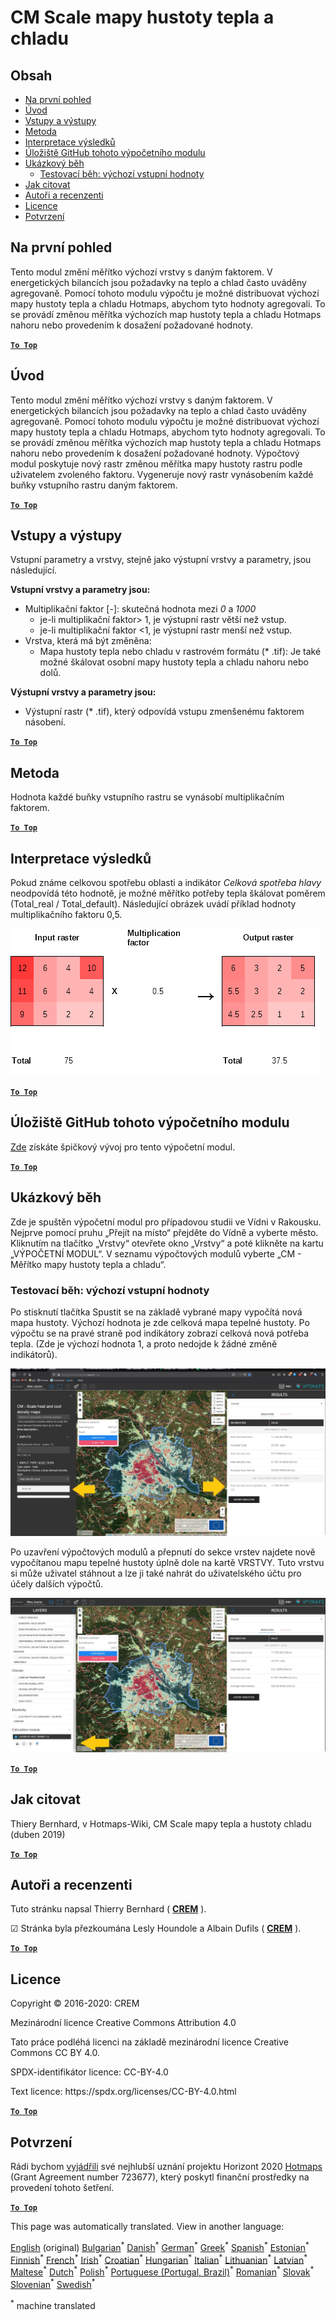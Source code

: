 <h1><a class="anchor" id="cm-scale-heat-and-cool-density-maps" href="#cm-scale-heat-and-cool-density-maps"><i class="fa fa-link"></i></a>CM Scale mapy hustoty tepla a chladu</h1><h2><a class="anchor" id="table-of-contents" href="#table-of-contents"><i class="fa fa-link"></i></a> Obsah</h2><ul><li> <a href="#in-a-glance">Na první pohled</a></li><li> <a href="#introduction">Úvod</a></li><li> <a href="#inputs-and-outputs">Vstupy a výstupy</a></li><li> <a href="#method">Metoda</a></li><li> <a href="#interpretation-of-results">Interpretace výsledků</a></li><li> <a href="#github-repository-of-this-calculation-module">Úložiště GitHub tohoto výpočetního modulu</a></li><li> <a href="#sample-run">Ukázkový běh</a><ul><li> <a href="#sample-run_test-run-default-input-values">Testovací běh: výchozí vstupní hodnoty</a></li></ul></li><li> <a href="#how-to-cite">Jak citovat</a></li><li> <a href="#authors-and-reviewers">Autoři a recenzenti</a></li><li> <a href="#license">Licence</a></li><li> <a href="#acknowledgement">Potvrzení</a></li></ul><h2><a class="anchor" id="in-a-glance" href="#in-a-glance"><i class="fa fa-link"></i></a> Na první pohled</h2><p> Tento modul změní měřítko výchozí vrstvy s daným faktorem. V energetických bilancích jsou požadavky na teplo a chlad často uváděny agregovaně. Pomocí tohoto modulu výpočtu je možné distribuovat výchozí mapy hustoty tepla a chladu Hotmaps, abychom tyto hodnoty agregovali. To se provádí změnou měřítka výchozích map hustoty tepla a chladu Hotmaps nahoru nebo provedením k dosažení požadované hodnoty.</p><p> <a href="#table-of-contents"><strong><code>To Top</code></strong></a></p><h2><a class="anchor" id="introduction" href="#introduction"><i class="fa fa-link"></i></a> Úvod</h2><p> Tento modul změní měřítko výchozí vrstvy s daným faktorem. V energetických bilancích jsou požadavky na teplo a chlad často uváděny agregovaně. Pomocí tohoto modulu výpočtu je možné distribuovat výchozí mapy hustoty tepla a chladu Hotmaps, abychom tyto hodnoty agregovali. To se provádí změnou měřítka výchozích map hustoty tepla a chladu Hotmaps nahoru nebo provedením k dosažení požadované hodnoty. Výpočtový modul poskytuje nový rastr změnou měřítka mapy hustoty rastru podle uživatelem zvoleného faktoru. Vygeneruje nový rastr vynásobením každé buňky vstupního rastru daným faktorem.</p><p> <a href="#table-of-contents"><strong><code>To Top</code></strong></a></p><h2><a class="anchor" id="inputs-and-outputs" href="#inputs-and-outputs"><i class="fa fa-link"></i></a> Vstupy a výstupy</h2><p> Vstupní parametry a vrstvy, stejně jako výstupní vrstvy a parametry, jsou následující.</p><p> <strong>Vstupní vrstvy a parametry jsou:</strong></p><ul><li> Multiplikační faktor [-]: skutečná hodnota mezi <em><em>0</em></em> a <em><em>1000</em></em><ul><li> je-li multiplikační faktor&gt; 1, je výstupní rastr větší než vstup.</li><li> je-li multiplikační faktor &lt;1, je výstupní rastr menší než vstup.</li></ul></li><li> Vrstva, která má být změněna:<ul><li> Mapa hustoty tepla nebo chladu v rastrovém formátu (* .tif): Je také možné škálovat osobní mapy hustoty tepla a chladu nahoru nebo dolů.</li></ul></li></ul><p> <strong>Výstupní vrstvy a parametry jsou:</strong></p><ul><li> Výstupní rastr (* .tif), který odpovídá vstupu zmenšenému faktorem násobení.</li></ul><p> <a href="#table-of-contents"><strong><code>To Top</code></strong></a></p><h2><a class="anchor" id="method" href="#method"><i class="fa fa-link"></i></a> Metoda</h2><p> Hodnota každé buňky vstupního rastru se vynásobí multiplikačním faktorem.</p><p> <a href="#table-of-contents"><strong><code>To Top</code></strong></a></p><h2><a class="anchor" id="interpretation-of-results" href="#interpretation-of-results"><i class="fa fa-link"></i></a> Interpretace výsledků</h2><p> Pokud známe celkovou spotřebu oblasti a indikátor <em>Celková spotřeba hlavy</em> neodpovídá této hodnotě, je možné měřítko potřeby tepla škálovat poměrem (Total_real / Total_default). Následující obrázek uvádí příklad hodnoty multiplikačního faktoru 0,5.</p><img alt="Fig. 1-0" src="/images/Wiki_CM_scale.png" title="Pojmenujte relaci běhu"/><p> <a href="#table-of-contents"><strong><code>To Top</code></strong></a></p><h2><a class="anchor" id="github-repository-of-this-calculation-module" href="#github-repository-of-this-calculation-module"><i class="fa fa-link"></i></a> Úložiště GitHub tohoto výpočetního modulu</h2><p> <a href="https://github.com/HotMaps/base_calculation_module">Zde</a> získáte špičkový vývoj pro tento výpočetní modul.</p><p> <a href="#table-of-contents"><strong><code>To Top</code></strong></a></p><h2><a class="anchor" id="sample-run" href="#sample-run"><i class="fa fa-link"></i></a> Ukázkový běh</h2><p> Zde je spuštěn výpočetní modul pro případovou studii ve Vídni v Rakousku. Nejprve pomocí pruhu „Přejít na místo“ přejděte do Vídně a vyberte město. Kliknutím na tlačítko „Vrstvy“ otevřete okno „Vrstvy“ a poté klikněte na kartu „VÝPOČETNÍ MODUL“. V seznamu výpočtových modulů vyberte „CM - Měřítko mapy hustoty tepla a chladu“.</p><h3><a class="anchor" id="test-run--default-input-values" href="#test-run--default-input-values"><i class="fa fa-link"></i></a> Testovací běh: výchozí vstupní hodnoty</h3><p> Po stisknutí tlačítka Spustit se na základě vybrané mapy vypočítá nová mapa hustoty. Výchozí hodnota je zde celková mapa tepelné hustoty. Po výpočtu se na pravé straně pod indikátory zobrazí celková nová potřeba tepla. (Zde je výchozí hodnota 1, a proto nedojde k žádné změně indikátorů).</p><img src="/en/CM-Scale-heat-and-cool-density-maps/picture1.jpg"/><p> Po uzavření výpočtových modulů a přepnutí do sekce vrstev najdete nově vypočítanou mapu tepelné hustoty úplně dole na kartě VRSTVY. Tuto vrstvu si může uživatel stáhnout a lze ji také nahrát do uživatelského účtu pro účely dalších výpočtů.</p><img src="/en/CM-Scale-heat-and-cool-density-maps/picture2.jpg"/><p> <a href="#table-of-contents"><strong><code>To Top</code></strong></a></p><h2><a class="anchor" id="how-to-cite" href="#how-to-cite"><i class="fa fa-link"></i></a> Jak citovat</h2><p> Thiery Bernhard, v Hotmaps-Wiki, CM Scale mapy tepla a hustoty chladu (duben 2019)</p><p> <a href="#table-of-contents"><strong><code>To Top</code></strong></a></p><h2><a class="anchor" id="authors-and-reviewers" href="#authors-and-reviewers"><i class="fa fa-link"></i></a> Autoři a recenzenti</h2><p> Tuto stránku napsal Thierry Bernhard ( <strong><a href="https://www.crem.ch/">CREM</a></strong> ).</p><p> ☑ Stránka byla přezkoumána Lesly Houndole a Albain Dufils ( <strong><a href="https://www.crem.ch/">CREM</a></strong> ).</p><p> <a href="#table-of-contents"><strong><code>To Top</code></strong></a></p><h2><a class="anchor" id="license" href="#license"><i class="fa fa-link"></i></a> Licence</h2><p> Copyright © 2016-2020: CREM</p><p> Mezinárodní licence Creative Commons Attribution 4.0</p><p> Tato práce podléhá licenci na základě mezinárodní licence Creative Commons CC BY 4.0.</p><p> SPDX-identifikátor licence: CC-BY-4.0</p><p> Text licence: https://spdx.org/licenses/CC-BY-4.0.html</p><p> <a href="#table-of-contents"><strong><code>To Top</code></strong></a></p><h2><a class="anchor" id="acknowledgement" href="#acknowledgement"><i class="fa fa-link"></i></a> Potvrzení</h2><p> Rádi bychom <a href="https://www.hotmaps-project.eu">vyjádřili</a> své nejhlubší uznání projektu Horizont 2020 <a href="https://www.hotmaps-project.eu">Hotmaps</a> (Grant Agreement number 723677), který poskytl finanční prostředky na provedení tohoto šetření.</p><p> <a href="#table-of-contents"><strong><code>To Top</code></strong></a></p>
<!--- THIS IS A SUPER UNIQUE IDENTIFIER -->

This page was automatically translated. View in another language:

[English](../en/CM-Scale-heat-and-cool-density-maps) (original) [Bulgarian](../bg/CM-Scale-heat-and-cool-density-maps)<sup>\*</sup>  [Danish](../da/CM-Scale-heat-and-cool-density-maps)<sup>\*</sup> [German](../de/CM-Scale-heat-and-cool-density-maps)<sup>\*</sup> [Greek](../el/CM-Scale-heat-and-cool-density-maps)<sup>\*</sup> [Spanish](../es/CM-Scale-heat-and-cool-density-maps)<sup>\*</sup> [Estonian](../et/CM-Scale-heat-and-cool-density-maps)<sup>\*</sup> [Finnish](../fi/CM-Scale-heat-and-cool-density-maps)<sup>\*</sup> [French](../fr/CM-Scale-heat-and-cool-density-maps)<sup>\*</sup> [Irish](../ga/CM-Scale-heat-and-cool-density-maps)<sup>\*</sup> [Croatian](../hr/CM-Scale-heat-and-cool-density-maps)<sup>\*</sup> [Hungarian](../hu/CM-Scale-heat-and-cool-density-maps)<sup>\*</sup> [Italian](../it/CM-Scale-heat-and-cool-density-maps)<sup>\*</sup> [Lithuanian](../lt/CM-Scale-heat-and-cool-density-maps)<sup>\*</sup> [Latvian](../lv/CM-Scale-heat-and-cool-density-maps)<sup>\*</sup> [Maltese](../mt/CM-Scale-heat-and-cool-density-maps)<sup>\*</sup> [Dutch](../nl/CM-Scale-heat-and-cool-density-maps)<sup>\*</sup> [Polish](../pl/CM-Scale-heat-and-cool-density-maps)<sup>\*</sup> [Portuguese (Portugal, Brazil)](../pt/CM-Scale-heat-and-cool-density-maps)<sup>\*</sup> [Romanian](../ro/CM-Scale-heat-and-cool-density-maps)<sup>\*</sup> [Slovak](../sk/CM-Scale-heat-and-cool-density-maps)<sup>\*</sup> [Slovenian](../sl/CM-Scale-heat-and-cool-density-maps)<sup>\*</sup> [Swedish](../sv/CM-Scale-heat-and-cool-density-maps)<sup>\*</sup> 

<sup>\*</sup> machine translated
